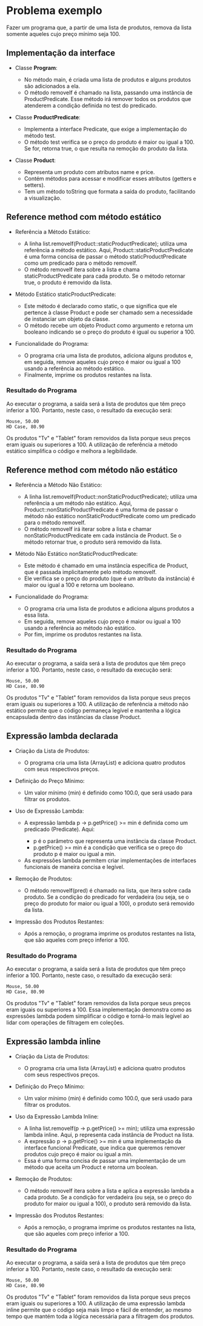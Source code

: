 # Problema exemplo

Fazer um programa que, a partir de uma lista de produtos, remova da lista somente aqueles cujo preço mínimo seja 100.

## Implementação da interface

* Classe **Program**:
    * No método main, é criada uma lista de produtos e alguns produtos são adicionados a ela. 
    * O método removeIf é chamado na lista, passando uma instância de ProductPredicate. Esse método irá remover todos os produtos que atenderem a condição definida no test do predicado.

* Classe **ProductPredicate**:
  * Implementa a interface Predicate<Product>, que exige a implementação do método test.
  * O método test verifica se o preço do produto é maior ou igual a 100. Se for, retorna true, o que resulta na remoção do produto da lista.

* Classe **Product**:
  * Representa um produto com atributos name e price. 
  * Contém métodos para acessar e modificar esses atributos (getters e setters). 
  * Tem um método toString que formata a saída do produto, facilitando a visualização.

## Reference method com método estático

* Referência a Método Estático:
  * A linha list.removeIf(Product::staticProductPredicate); utiliza uma referência a método estático. Aqui, Product::staticProductPredicate é uma forma concisa de passar o método staticProductPredicate como um predicado para o método removeIf.
  * O método removeIf itera sobre a lista e chama staticProductPredicate para cada produto. Se o método retornar true, o produto é removido da lista.

* Método Estático staticProductPredicate:
  * Este método é declarado como static, o que significa que ele pertence à classe Product e pode ser chamado sem a necessidade de instanciar um objeto da classe.
  * O método recebe um objeto Product como argumento e retorna um booleano indicando se o preço do produto é igual ou superior a 100.

* Funcionalidade do Programa:
  * O programa cria uma lista de produtos, adiciona alguns produtos e, em seguida, remove aqueles cujo preço é maior ou igual a 100 usando a referência ao método estático.
  * Finalmente, imprime os produtos restantes na lista.

### Resultado do Programa
Ao executar o programa, a saída será a lista de produtos que têm preço inferior a 100. 
Portanto, neste caso, o resultado da execução será:

```
Mouse, 50.00
HD Case, 80.90
```

Os produtos "Tv" e "Tablet" foram removidos da lista porque seus preços eram iguais ou superiores a 100. 
A utilização de referência a método estático simplifica o código e melhora a legibilidade.

## Reference method com método não estático

* Referência a Método Não Estático:
  * A linha list.removeIf(Product::nonStaticProductPredicate); utiliza uma referência a um método não estático. 
  Aqui, Product::nonStaticProductPredicate é uma forma de passar o método não estático nonStaticProductPredicate como um
  predicado para o método removeIf.
  * O método removeIf irá iterar sobre a lista e chamar nonStaticProductPredicate em cada instância de Product. 
  Se o método retornar true, o produto será removido da lista.

* Método Não Estático nonStaticProductPredicate:
  * Este método é chamado em uma instância específica de Product, que é passada implicitamente pelo método removeIf.
  * Ele verifica se o preço do produto (que é um atributo da instância) é maior ou igual a 100 e retorna um booleano.

* Funcionalidade do Programa:
  * O programa cria uma lista de produtos e adiciona alguns produtos a essa lista.
  * Em seguida, remove aqueles cujo preço é maior ou igual a 100 usando a referência ao método não estático.
  * Por fim, imprime os produtos restantes na lista.

### Resultado do Programa
Ao executar o programa, a saída será a lista de produtos que têm preço inferior a 100.
Portanto, neste caso, o resultado da execução será:

```
Mouse, 50.00
HD Case, 80.90
```

Os produtos "Tv" e "Tablet" foram removidos da lista porque seus preços eram iguais ou superiores a 100. 
A utilização de referência a método não estático permite que o código permaneça legível e mantenha a lógica encapsulada 
dentro das instâncias da classe Product.

## Expressão lambda declarada

* Criação da Lista de Produtos:
  * O programa cria uma lista (ArrayList) e adiciona quatro produtos com seus respectivos preços.

* Definição do Preço Mínimo:
  * Um valor mínimo (min) é definido como 100.0, que será usado para filtrar os produtos.

* Uso de Expressão Lambda:
  * A expressão lambda p -> p.getPrice() >= min é definida como um predicado (Predicate<Product>). Aqui:
    * p é o parâmetro que representa uma instância da classe Product.
    * p.getPrice() >= min é a condição que verifica se o preço do produto p é maior ou igual a min.
  * As expressões lambda permitem criar implementações de interfaces funcionais de maneira concisa e legível.

* Remoção de Produtos:
  * O método removeIf(pred) é chamado na lista, que itera sobre cada produto. 
  Se a condição do predicado for verdadeira (ou seja, se o preço do produto for maior ou igual a 100),
  o produto será removido da lista.

* Impressão dos Produtos Restantes:
  * Após a remoção, o programa imprime os produtos restantes na lista, que são aqueles com preço inferior a 100.

### Resultado do Programa
Ao executar o programa, a saída será a lista de produtos que têm preço inferior a 100.
Portanto, neste caso, o resultado da execução será:

```
Mouse, 50.00
HD Case, 80.90
```

Os produtos "Tv" e "Tablet" foram removidos da lista porque seus preços eram iguais ou superiores a 100.
Essa implementação demonstra como as expressões lambda podem simplificar o código e torná-lo mais legível ao lidar com 
operações de filtragem em coleções.

## Expressão lambda inline

* Criação da Lista de Produtos:
  * O programa cria uma lista (ArrayList) e adiciona quatro produtos com seus respectivos preços.

* Definição do Preço Mínimo:
  * Um valor mínimo (min) é definido como 100.0, que será usado para filtrar os produtos.

* Uso da Expressão Lambda Inline:
  * A linha list.removeIf(p -> p.getPrice() >= min); utiliza uma expressão lambda inline.
  Aqui, p representa cada instância de Product na lista.
  * A expressão p -> p.getPrice() >= min é uma implementação da interface funcional Predicate<Product>,
  que indica que queremos remover produtos cujo preço é maior ou igual a min.
  * Essa é uma forma concisa de passar uma implementação de um método que aceita um Product e retorna um boolean.

* Remoção de Produtos:
  * O método removeIf itera sobre a lista e aplica a expressão lambda a cada produto. 
  Se a condição for verdadeira (ou seja, se o preço do produto for maior ou igual a 100), o produto será removido da lista.

* Impressão dos Produtos Restantes:
  * Após a remoção, o programa imprime os produtos restantes na lista, que são aqueles com preço inferior a 100.

### Resultado do Programa
Ao executar o programa, a saída será a lista de produtos que têm preço inferior a 100.
Portanto, neste caso, o resultado da execução será:

```
Mouse, 50.00
HD Case, 80.90
```

Os produtos "Tv" e "Tablet" foram removidos da lista porque seus preços eram iguais ou superiores a 100. 
A utilização de uma expressão lambda inline permite que o código seja mais limpo e fácil de entender, 
ao mesmo tempo que mantém toda a lógica necessária para a filtragem dos produtos.